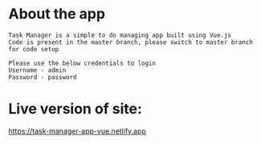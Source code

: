 # About the app
```
Task Manager is a simple to do managing app built using Vue.js
Code is present in the master branch, please switch to master branch for code setup

Please use the below credentials to login
Username - admin
Password - password
```

# Live version of site:
https://task-manager-app-vue.netlify.app

